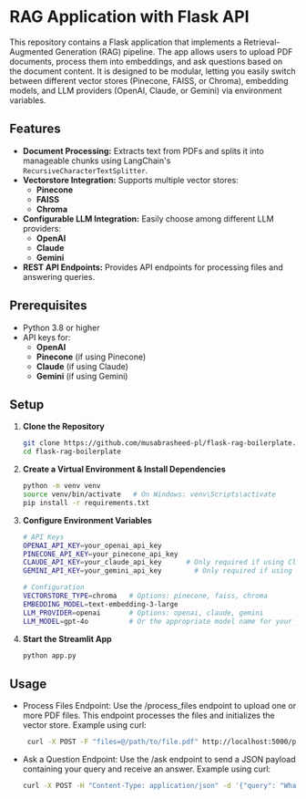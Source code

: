 # RAG Application with Flask API

This repository contains a Flask application that implements a Retrieval-Augmented Generation (RAG) pipeline. The app allows users to upload PDF documents, process them into embeddings, and ask questions based on the document content. It is designed to be modular, letting you easily switch between different vector stores (Pinecone, FAISS, or Chroma), embedding models, and LLM providers (OpenAI, Claude, or Gemini) via environment variables.

## Features

- **Document Processing:** Extracts text from PDFs and splits it into manageable chunks using LangChain's `RecursiveCharacterTextSplitter`.
- **Vectorstore Integration:** Supports multiple vector stores:
  - **Pinecone**
  - **FAISS**
  - **Chroma**
- **Configurable LLM Integration:** Easily choose among different LLM providers:
  - **OpenAI**
  - **Claude**
  - **Gemini**
- **REST API Endpoints:** Provides API endpoints for processing files and answering queries.

## Prerequisites

- Python 3.8 or higher
- API keys for:
  - **OpenAI**
  - **Pinecone** (if using Pinecone)
  - **Claude** (if using Claude)
  - **Gemini** (if using Gemini)

## Setup

1. **Clone the Repository**

   ```bash
   git clone https://github.com/musabrasheed-pl/flask-rag-boilerplate.git
   cd flask-rag-boilerplate

2. **Create a Virtual Environment & Install Dependencies**
    
   ```bash
   python -m venv venv
   source venv/bin/activate   # On Windows: venv\Scripts\activate
   pip install -r requirements.txt

3. **Configure Environment Variables**

    ```bash
   # API Keys
    OPENAI_API_KEY=your_openai_api_key
    PINECONE_API_KEY=your_pinecone_api_key
    CLAUDE_API_KEY=your_claude_api_key      # Only required if using Claude
    GEMINI_API_KEY=your_gemini_api_key        # Only required if using Gemini
    
    # Configuration
    VECTORSTORE_TYPE=chroma   # Options: pinecone, faiss, chroma
    EMBEDDING_MODEL=text-embedding-3-large
    LLM_PROVIDER=openai       # Options: openai, claude, gemini
    LLM_MODEL=gpt-4o          # Or the appropriate model name for your provider

4. **Start the Streamlit App**
    
   ```bash
   python app.py


## Usage
- Process Files Endpoint:
Use the /process_files endpoint to upload one or more PDF files. This endpoint processes the files and initializes the vector store. 
Example using curl:
    ```bash
     curl -X POST -F "files=@/path/to/file.pdf" http://localhost:5000/process_files
    
    
- Ask a Question Endpoint:
Use the /ask endpoint to send a JSON payload containing your query and receive an answer.
Example using curl:
    ```bash
    curl -X POST -H "Content-Type: application/json" -d '{"query": "What was discussed in the meeting?"}' http://localhost:5000/ask

